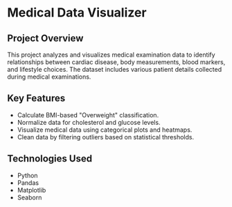 # Medical Data Visualizer

## Project Overview
This project analyzes and visualizes medical examination data to identify relationships between cardiac disease, body measurements, blood markers, and lifestyle choices. The dataset includes various patient details collected during medical examinations.

## Key Features
- Calculate BMI-based "Overweight" classification.
- Normalize data for cholesterol and glucose levels.
- Visualize medical data using categorical plots and heatmaps.
- Clean data by filtering outliers based on statistical thresholds.

## Technologies Used
- Python
- Pandas
- Matplotlib
- Seaborn
